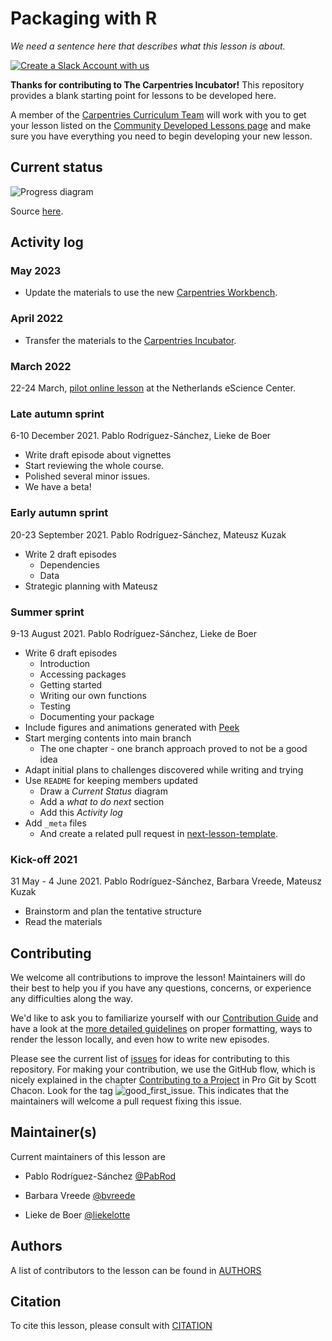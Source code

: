 # Packaging with R

*We need a sentence here that describes what this lesson is about.*

[![Create a Slack Account with us](https://img.shields.io/badge/Create_Slack_Account-The_Carpentries-071159.svg)](https://swc-slack-invite.herokuapp.com/)

**Thanks for contributing to The Carpentries Incubator!**
This repository provides a blank starting point for lessons to be developed here.

A member of the [Carpentries Curriculum Team](https://carpentries.org/team/)
will work with you to get your lesson listed on the
[Community Developed Lessons page][community-lessons]
and make sure you have everything you need to begin developing your new lesson.

## Current status

![Progress diagram](episodes/fig/progress.png)

Source [here](https://drive.google.com/file/d/1v4s5pZE6unPlrqsB5DLN1kGLkrVNBX8e/view?usp=sharing).


## Activity log

### May 2023
- Update the materials to use the new [Carpentries Workbench](https://carpentries.github.io/workbench/).

### April 2022
- Transfer the materials to the [Carpentries Incubator](https://github.com/carpentries-incubator/lesson-R-packaging).

### March 2022
22-24 March, [pilot online lesson](https://esciencecenter-digital-skills.github.io/2022-03-22-ds-rpackaging/) at the Netherlands eScience Center.

### Late autumn sprint
6-10 December 2021. Pablo Rodríguez-Sánchez, Lieke de Boer
- Write draft episode about vignettes
- Start reviewing the whole course.
- Polished several minor issues.
- We have a beta!
### Early autumn sprint
20-23 September 2021. Pablo Rodríguez-Sánchez, Mateusz Kuzak
- Write 2 draft episodes
    - Dependencies
    - Data
- Strategic planning with Mateusz
### Summer sprint
9-13 August 2021. Pablo Rodríguez-Sánchez, Lieke de Boer

- Write 6 draft episodes
    - Introduction
    - Accessing packages
    - Getting started
    - Writing our own functions
    - Testing
    - Documenting your package
- Include figures and animations generated with [Peek](https://github.com/phw/peek)
- Start merging contents into main branch
    - The one chapter - one branch approach proved to not be a good idea
- Adapt initial plans to challenges discovered while writing and trying
- Use `README` for keeping members updated
    - Draw a _Current Status_ diagram
    - Add a _what to do next_ section
    - Add this _Activity log_
- Add `_meta` files
    - And create a related pull request in [next-lesson-template](https://github.com/esciencecenter-digital-skills/next-lesson-template/pull/4).

### Kick-off 2021
31 May - 4 June 2021. Pablo Rodríguez-Sánchez, Barbara Vreede, Mateusz Kuzak

- Brainstorm and plan the tentative structure
- Read the materials

## Contributing

We welcome all contributions to improve the lesson! Maintainers will do their best to help you if you have any
questions, concerns, or experience any difficulties along the way.

We'd like to ask you to familiarize yourself with our [Contribution Guide](CONTRIBUTING.md) and have a look at
the [more detailed guidelines][lesson-example] on proper formatting, ways to render the lesson locally, and even
how to write new episodes.

Please see the current list of [issues](https://github.com/escience-academy/lesson-R-packaging/issues) for ideas for contributing to this
repository. For making your contribution, we use the GitHub flow, which is
nicely explained in the chapter [Contributing to a Project](http://git-scm.com/book/en/v2/GitHub-Contributing-to-a-Project) in Pro Git
by Scott Chacon.
Look for the tag ![good_first_issue](https://img.shields.io/badge/-good%20first%20issue-gold.svg). This indicates that the maintainers will welcome a pull request fixing this issue.


## Maintainer(s)

Current maintainers of this lesson are

* Pablo Rodríguez-Sánchez [@PabRod](https://github.com/PabRod/)
- Barbara Vreede [@bvreede](https://github.com/bvreede)
* Lieke de Boer [@liekelotte](https://github.com/liekelotte)
## Authors

A list of contributors to the lesson can be found in [AUTHORS](AUTHORS)

## Citation

To cite this lesson, please consult with [CITATION](CITATION)

[cdh]: https://cdh.carpentries.org
[change-default-branch]: https://docs.github.com/en/github/administering-a-repository/changing-the-default-branch
[community-lessons]: https://carpentries.org/community-lessons
[lesson-example]: https://carpentries.github.io/lesson-example
